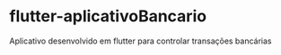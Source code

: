 # flutter-aplicativoBancario
Aplicativo desenvolvido em flutter para controlar transações bancárias
